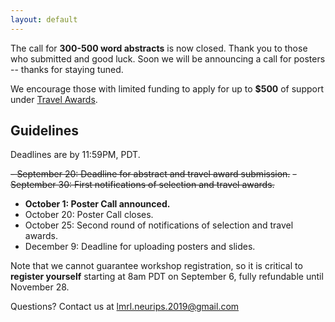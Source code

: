 ```yaml
---
layout: default
---
```

The call for **300-500 word abstracts** is now closed. Thank you to those who submitted and good luck. Soon we will be announcing a call for posters -- thanks for staying tuned.

We encourage those with limited funding to apply for up to **$500** of support under [Travel Awards](https://lmrl-bio.github.io/travel).
## Guidelines

Deadlines are by 11:59PM, PDT.

~~- September 20: Deadline for abstract and travel award submission.~~
~~- September 30: First notifications of selection and travel awards.~~
- **October 1: Poster Call announced.**
- October 20: Poster Call closes.
- October 25: Second round of notifications of selection and travel awards.
- December 9: Deadline for uploading posters and slides.

Note that we cannot guarantee workshop registration, so it is critical to **register yourself** starting at 8am PDT on September 6, fully refundable until November 28.

Questions? Contact us at <a href = "mailto: lmrl.neurips.2019@gmail.com">lmrl.neurips.2019@gmail.com</a>
